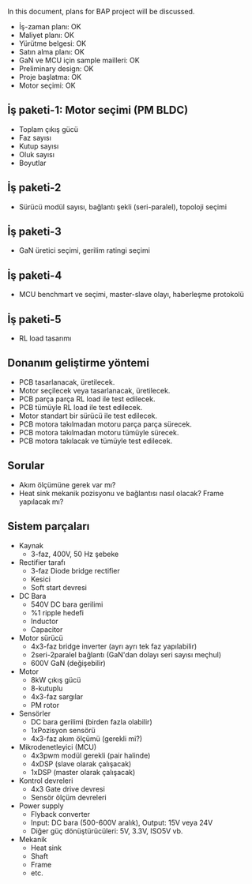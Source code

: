 In this document, plans for BAP project will be discussed.
* İş-zaman planı: OK
* Maliyet planı: OK
* Yürütme belgesi: OK
* Satın alma planı: OK
* GaN ve MCU için sample mailleri: OK
* Preliminary design: OK
* Proje başlatma: OK
* Motor seçimi: OK

## İş paketi-1: Motor seçimi (PM BLDC)
* Toplam çıkış gücü
* Faz sayısı
* Kutup sayısı
* Oluk sayısı
* Boyutlar

## İş paketi-2
* Sürücü modül sayısı, bağlantı şekli (seri-paralel), topoloji seçimi

## İş paketi-3
* GaN üretici seçimi, gerilim ratingi seçimi

## İş paketi-4
* MCU benchmart ve seçimi, master-slave olayı, haberleşme protokolü

## İş paketi-5
* RL load tasarımı

## Donanım geliştirme yöntemi
* PCB tasarlanacak, üretilecek.
* Motor seçilecek veya tasarlanacak, üretilecek.
* PCB parça parça RL load ile test edilecek.
* PCB tümüyle RL load ile test edilecek.
* Motor standart bir sürücü ile test edilecek.
* PCB motora takılmadan motoru parça parça sürecek.
* PCB motora takılmadan motoru tümüyle sürecek.
* PCB motora takılacak ve tümüyle test edilecek.

## Sorular
* Akım ölçümüne gerek var mı?
* Heat sink mekanik pozisyonu ve bağlantısı nasıl olacak? Frame yapılacak mı?

## Sistem parçaları
* Kaynak
  * 3-faz, 400V, 50 Hz şebeke
* Rectifier tarafı
  * 3-faz Diode bridge rectifier
  * Kesici
  * Soft start devresi
* DC Bara
  * 540V DC bara gerilimi
  * %1 ripple hedefi
  * Inductor
  * Capacitor
* Motor sürücü
  * 4x3-faz bridge inverter (ayrı ayrı tek faz yapılabilir)
  * 2seri-2paralel bağlantı (GaN'dan dolayı seri sayısı meçhul)
  * 600V GaN (değişebilir)
* Motor
  * 8kW çıkış gücü
  * 8-kutuplu
  * 4x3-faz sargılar
  * PM rotor
* Sensörler
  * DC bara gerilimi (birden fazla olabilir)
  * 1xPozisyon sensörü
  * 4x3-faz akım ölçümü (gerekli mi?)
* Mikrodenetleyici (MCU)
  * 4x3pwm modül gerekli (pair halinde)
  * 4xDSP (slave olarak çalışacak)
  * 1xDSP (master olarak çalışacak)
* Kontrol devreleri
  * 4x3 Gate drive devresi
  * Sensör ölçüm devreleri
* Power supply
  * Flyback converter
  * Input: DC bara (500-600V aralık), Output: 15V veya 24V
  * Diğer güç dönüştürücüleri: 5V, 3.3V, ISO5V vb.
* Mekanik
  * Heat sink
  * Shaft
  * Frame
  * etc.
